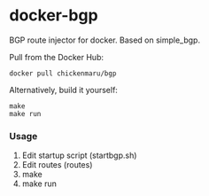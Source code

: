 docker-bgp
===

BGP route injector for docker. Based on simple_bgp.

Pull from the Docker Hub:

```
docker pull chickenmaru/bgp
```

Alternatively, build it yourself:

```
make
make run
```

### Usage

1. Edit startup script (startbgp.sh)
2. Edit routes (routes)
3. make
4. make run
